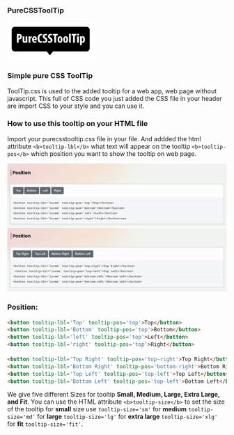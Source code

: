 ### PureCSSToolTip

<img src='https://raw.githubusercontent.com/iamsgokul/pureCSSToolTip/main/images/PureCSSToolTip.svg' style="width:200px;"/>

### Simple pure CSS ToolTip

ToolTip.css is used to the added tooltip for a web app, web page without javascript. This full of CSS code you just added the CSS file in your header are import CSS to your style and you can use it.

### How to use this tooltip on your HTML file

Import your purecsstooltip.css file in your file. And addded the html attribute `<b>tooltip-lbl</b>` what text will appear on the tooltip `<b>tooltip-pos</b>` which position you want to show the tooltip on web page.

<img src='https://raw.githubusercontent.com/iamsgokul/pureCSSToolTip/main/images/tool-tip.gif'/>

<img src='https://raw.githubusercontent.com/iamsgokul/pureCSSToolTip/main/images/tooltip-position.gif'/>

### Position:

```html
<button tooltip-lbl='Top' tooltip-pos='top'>Top</button>
<button tooltip-lbl='Bottom' tooltip-pos='top'>Bottom</button>
<button tooltip-lbl='left' tooltip-pos='top'>Left</button>
<button tooltip-lbl='right' tooltip-pos='top'>Right</button>

<button tooltip-lbl='Top Right' tooltip-pos='top-right'>Top Right</button>
<button tooltip-lbl='Bottom Right' tooltip-pos='bottom-right'>Bottom Right</button>
<button tooltip-lbl='Top Left' tooltip-pos='top-left'>Top Left</button>
<button tooltip-lbl='Bottom Left' tooltip-pos='top-left'>Bottom Left</button>
```

We give five different Sizes for tooltip <b>Small, Medium, Large, Extra Large, and Fit</b>. You can use the HTML attribute `<b>tooltip-size</b>` to set the size of the tooltip for <b>small</b> size use `tooltip-size='sm'` for <b>medium</b> `tooltip-size='md'` for <b>large</b> `tooltip-size='lg'` for <b>extra large</b> `tooltip-size='xlg'` for <b>fit</b> `tooltip-size='fit'`.